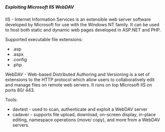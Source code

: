 ##### Exploiting Microsoft IIS WebDAV

IIS - Internet Information Services is an extensible web server software developed by Microsoft for use with the Windows NT family. It can be used to host both static and dynamic web pages developed in ASP.NET and PHP.

Supported executable file extensions:
- .asp
- .aspx
- .config
- .php

WebDAV - Web-based Distributed Authoring and Versioning is a set of extensions to the HTTP protocol which allow users to collaboratively edit and manage files on remote web servers. It runs on top Microsoft IIS on ports 80/ 443.

Tools:

- davtest - used to scan, authenticate and exploit a WebDAV server
- cadaver - supports file upload, download, on-screen display, in-place editing, namespace operations (move/ copy), and more from a WebDAV servers.